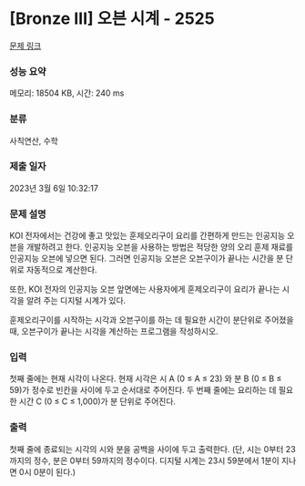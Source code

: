 # [Bronze III] 오븐 시계 - 2525 

[문제 링크](https://www.acmicpc.net/problem/2525) 

### 성능 요약

메모리: 18504 KB, 시간: 240 ms

### 분류

사칙연산, 수학

### 제출 일자

2023년 3월 6일 10:32:17

### 문제 설명

<p>KOI 전자에서는 건강에 좋고 맛있는 훈제오리구이 요리를 간편하게 만드는 인공지능 오븐을 개발하려고 한다. 인공지능 오븐을 사용하는 방법은 적당한 양의 오리 훈제 재료를 인공지능 오븐에 넣으면 된다. 그러면 인공지능 오븐은 오븐구이가 끝나는 시간을 분 단위로 자동적으로 계산한다. </p>

<p>또한, KOI 전자의 인공지능 오븐 앞면에는 사용자에게 훈제오리구이 요리가 끝나는 시각을 알려 주는 디지털 시계가 있다. </p>

<p>훈제오리구이를 시작하는 시각과 오븐구이를 하는 데 필요한 시간이 분단위로 주어졌을 때, 오븐구이가 끝나는 시각을 계산하는 프로그램을 작성하시오.</p>

### 입력 

 <p>첫째 줄에는 현재 시각이 나온다. 현재 시각은 시 A (0 ≤ A ≤ 23) 와 분 B (0 ≤ B ≤ 59)가 정수로 빈칸을 사이에 두고 순서대로 주어진다. 두 번째 줄에는 요리하는 데 필요한 시간 C (0 ≤ C ≤ 1,000)가 분 단위로 주어진다. </p>

### 출력 

 <p>첫째 줄에 종료되는 시각의 시와 분을 공백을 사이에 두고 출력한다. (단, 시는 0부터 23까지의 정수, 분은 0부터 59까지의 정수이다. 디지털 시계는 23시 59분에서 1분이 지나면 0시 0분이 된다.)</p>

